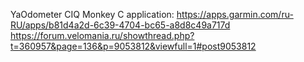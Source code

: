 YaOdometer CIQ Monkey C application: https://apps.garmin.com/ru-RU/apps/b81d4a2d-6c39-4704-bc65-a8d8c49a717d
https://forum.velomania.ru/showthread.php?t=360957&page=136&p=9053812&viewfull=1#post9053812
